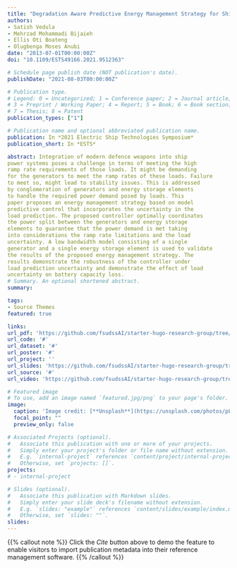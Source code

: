```yaml
---
title: "Degradation Aware Predictive Energy Management Strategy for Ship Power Systems"
authors:
- Satish Vedula
- Mehrzad Mohammadi Bijaieh
- Ellis Oti Boateng
- Olugbenga Moses Anubi
date: "2013-07-01T00:00:00Z"
doi: "10.1109/ESTS49166.2021.9512363"

# Schedule page publish date (NOT publication's date).
publishDate: "2021-08-03T00:00:00Z"

# Publication type.
# Legend: 0 = Uncategorized; 1 = Conference paper; 2 = Journal article;
# 3 = Preprint / Working Paper; 4 = Report; 5 = Book; 6 = Book section;
# 7 = Thesis; 8 = Patent
publication_types: ["1"]

# Publication name and optional abbreviated publication name.
publication: In *2021 Electric Ship Technologies Symposium*
publication_short: In *ESTS*

abstract: Integration of modern defence weapons into ship
power systems poses a challenge in terms of meeting the high
ramp rate requirements of those loads. It might be demanding
for the generators to meet the ramp rates of these loads. Failure
to meet so, might lead to stability issues. This is addressed
by conglomeration of generators and energy storage elements
to handle the required power demand posed by loads. This
paper proposes an energy management strategy based on model
predictive control that incorporates the uncertainty in the
load prediction. The proposed controller optimally coordinates
the power split between the generators and energy storage
elements to guarantee that the power demand is met taking
into considerations the ramp rate limitations and the load
uncertainty. A low bandwidth model consisting of a single
generator and a single energy storage element is used to validate
the results of the proposed energy management strategy. The
results demonstrate the robustness of the controller under
load prediction uncertainty and demonstrate the effect of load
uncertainty on battery capacity loss.
# Summary. An optional shortened abstract.
summary: 

tags:
- Source Themes
featured: true

links:
url_pdf: 'https://github.com/fsudssAI/starter-hugo-research-group/tree/main/content/publication/dapemssps/dapemssps.pdf'
url_code: '#'
url_dataset: '#'
url_poster: '#'
url_project: ''
url_slides: 'https://github.com/fsudssAI/starter-hugo-research-group/tree/main/content/publication/dapemssps/slide'
url_source: '#'
url_video: 'https://github.com/fsudssAI/starter-hugo-research-group/tree/main/content/publication/dapemssps/video.mp4'

# Featured image
# To use, add an image named `featured.jpg/png` to your page's folder. 
image:
  caption: 'Image credit: [**Unsplash**](https://unsplash.com/photos/pLCdAaMFLTE)'
  focal_point: ""
  preview_only: false

# Associated Projects (optional).
#   Associate this publication with one or more of your projects.
#   Simply enter your project's folder or file name without extension.
#   E.g. `internal-project` references `content/project/internal-project/index.md`.
#   Otherwise, set `projects: []`.
projects:
# - internal-project

# Slides (optional).
#   Associate this publication with Markdown slides.
#   Simply enter your slide deck's filename without extension.
#   E.g. `slides: "example"` references `content/slides/example/index.md`.
#   Otherwise, set `slides: ""`.
slides:
---
```


{{% callout note %}}
Click the *Cite* button above to demo the feature to enable visitors to import publication metadata into their reference management software.
{{% /callout %}}


